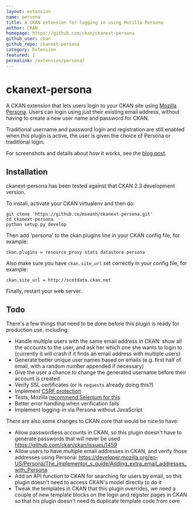 ```yaml
---
layout: extension
name: persona
title: A CKAN extension for logging in using Mozilla Persona
author: CKAN
homepage: https://github.com/ckan/ckanext-persona
github_user: ckan
github_repo: ckanext-persona
category: Extension
featured: 1
permalink: /extension/persona/
---
```



ckanext-persona
===============

A CKAN extension that lets users login to your CKAN site using
[Mozilla Persona](http://www.mozilla.org/en-US/persona/). Users can login
using just their existing email address, without having to create a new user
name and password for CKAN.

Traditional username and password login and registration are still enabled when this
plugin is active, the user is given the choice of Persona or traditional login.

For screenshots and details about how it works, see the [blog post](http://seanh.cc/posts/ckanext-persona/).

Installation
------------

ckanext-persona has been tested against that CKAN 2.3 development version.

To install, activate your CKAN virtualenv and then do:

    git clone 'https://github.co/mseanh/ckanext-persona.git'
    cd ckanext-persona
    python setup.py develop

Then add 'persona' to the ckan.plugins line in your CKAN config file, for example:

    ckan.plugins = resource_proxy stats datastore persona

Also make sure you have `ckan.site_url` set correctly in your config file, for example:

    ckan.site_url = http://scotdata.ckan.net

Finally, restart your web server.

Todo
----

There's a few things that need to be done before this plugin is ready for production use, including:

-   Handle multiple users with the same email address in CKAN:
    show all the accounts to the user, and ask her which one she wants
    to login to
    (currently it will crash if it finds an email address with multiple users)
-   Generate better unique user names based on emails
    (e.g. first half of email, with a random number appended if necessary)
-   Give the user a chance to change the generated username before their account is created
-   Verify SSL certificates (or is `requests` already doing this?)
-   Implement [CSRF protection](https://developer.mozilla.org/en-US/Persona/Security_Considerations)
-   Tests, Mozilla [recommend Selenium for this](https://developer.mozilla.org/en-US/Persona/The_implementor_s_guide/Testing?redirectlocale=en-US&redirectslug=Persona%2FThe_implementor_s_guide%2FTesting)
-   Better error handling when verification fails
-   Implement logging-in via Persona without JavaScript

There are also some changes to CKAN core that would be nice to have:

-   Allow passwordless accounts in CKAN, so this plugin doesn't have to generate passwords
    that will never be used <https://github.com/ckan/ckan/issues/1459>
-   Allow users to have multiple email addresses in CKAN, and verify those addresses using Persona:
    <https://developer.mozilla.org/en-US/Persona/The_implementor_s_guide/Adding_extra_email_addresses_with_Persona>
-   Add an API function to CKAN for searching for users by email, so this plugin
    doesn't need to access CKAN's model directly to do it
-   Tweak the templates in CKAN that this plugin overrides,
    we need a couple of new template blocks on the login and register pages in CKAN so that his plugin
    doesn't need to duplicate template code from core


